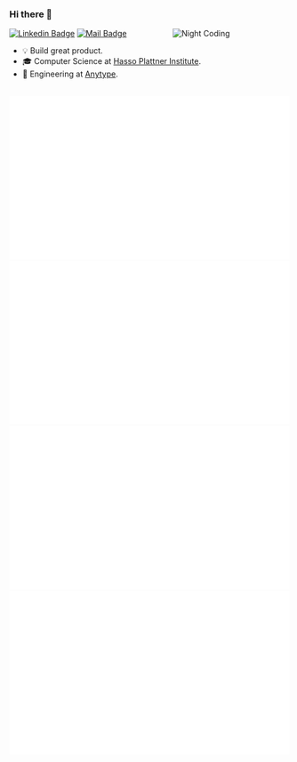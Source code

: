 ### Hi there 👋

<img
  alt="Night Coding"
  src="https://user-images.githubusercontent.com/120120832/231229745-64c9cd3d-b8c6-47b9-ab32-df0235634cdb.gif"
  align="right"
  width="210"
/>

[![Linkedin Badge](https://img.shields.io/badge/-Jannis%20Metrikat-0A66C2?style=flat-square&logo=Linkedin&logoColor=white)](https://www.linkedin.com/in/jmetrikat/)
[![Mail Badge](https://img.shields.io/badge/-jannis.metrikat%40student.hpi.de-D14836?style=flat-square&logo=GMail&logoColor=white)](mailto:jannis.metrikat@student.hpi.de)

- 💡 Build great product.
- 🎓 Computer Science at [Hasso Plattner Institute](https://hpi.de/das-hpi/uebersicht.html).
- 🌱 Engineering at [Anytype](https://anytype.io/).

<br />

<div align="center">
    <img
        alt="GitHub Stats"
        src="https://raw.githubusercontent.com/jmetrikat/github-stats/master/generated/overview.svg#gh-light-mode-only"
    />
    <img
        alt="Language Stats"
        src="https://raw.githubusercontent.com/jmetrikat/github-stats/master/generated/languages.svg#gh-light-mode-only"
    />
</div>

<div align="center">
    <img
        alt="GitHub Stats"
        src="https://raw.githubusercontent.com/jmetrikat/github-stats/master/generated/overview.svg#gh-dark-mode-only"
    />
    <img
        alt="Language Stats"
        src="https://raw.githubusercontent.com/jmetrikat/github-stats/master/generated/languages.svg#gh-dark-mode-only"
    />
</div>
